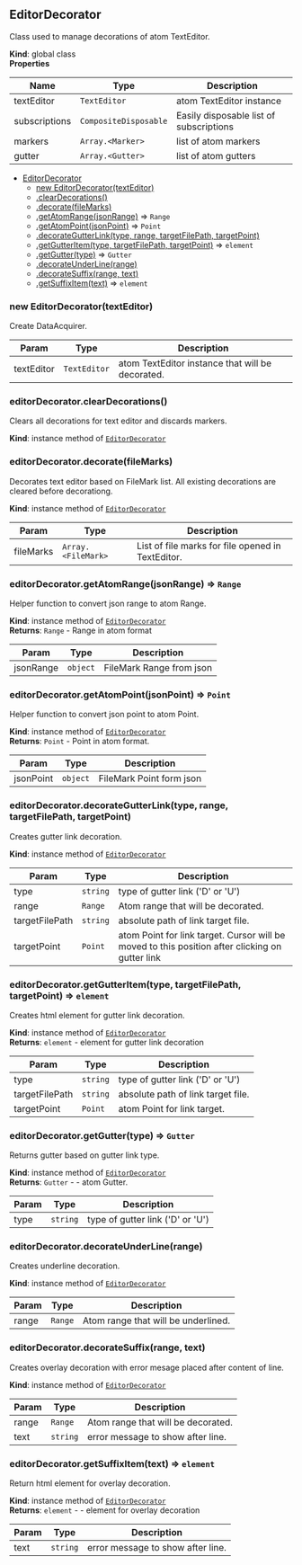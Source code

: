 <a name="EditorDecorator"></a>

## EditorDecorator
Class used to manage decorations of atom TextEditor.

**Kind**: global class  
**Properties**

| Name | Type | Description |
| --- | --- | --- |
| textEditor | <code>TextEditor</code> | atom TextEditor instance |
| subscriptions | <code>CompositeDisposable</code> | Easily disposable list of subscriptions |
| markers | <code>Array.&lt;Marker&gt;</code> | list of atom markers |
| gutter | <code>Array.&lt;Gutter&gt;</code> | list of atom gutters |


* [EditorDecorator](#EditorDecorator)
    * [new EditorDecorator(textEditor)](#new_EditorDecorator_new)
    * [.clearDecorations()](#EditorDecorator+clearDecorations)
    * [.decorate(fileMarks)](#EditorDecorator+decorate)
    * [.getAtomRange(jsonRange)](#EditorDecorator+getAtomRange) ⇒ <code>Range</code>
    * [.getAtomPoint(jsonPoint)](#EditorDecorator+getAtomPoint) ⇒ <code>Point</code>
    * [.decorateGutterLink(type, range, targetFilePath, targetPoint)](#EditorDecorator+decorateGutterLink)
    * [.getGutterItem(type, targetFilePath, targetPoint)](#EditorDecorator+getGutterItem) ⇒ <code>element</code>
    * [.getGutter(type)](#EditorDecorator+getGutter) ⇒ <code>Gutter</code>
    * [.decorateUnderLine(range)](#EditorDecorator+decorateUnderLine)
    * [.decorateSuffix(range, text)](#EditorDecorator+decorateSuffix)
    * [.getSuffixItem(text)](#EditorDecorator+getSuffixItem) ⇒ <code>element</code>

<a name="new_EditorDecorator_new"></a>

### new EditorDecorator(textEditor)
Create DataAcquirer.


| Param | Type | Description |
| --- | --- | --- |
| textEditor | <code>TextEditor</code> | atom TextEditor instance that will be decorated. |

<a name="EditorDecorator+clearDecorations"></a>

### editorDecorator.clearDecorations()
Clears all decorations for text editor and discards markers.

**Kind**: instance method of [<code>EditorDecorator</code>](#EditorDecorator)  
<a name="EditorDecorator+decorate"></a>

### editorDecorator.decorate(fileMarks)
Decorates text editor based on FileMark list. All existing decorations
are cleared before decorationg.

**Kind**: instance method of [<code>EditorDecorator</code>](#EditorDecorator)  

| Param | Type | Description |
| --- | --- | --- |
| fileMarks | <code>Array.&lt;FileMark&gt;</code> | List of file marks for file opened in TextEditor. |

<a name="EditorDecorator+getAtomRange"></a>

### editorDecorator.getAtomRange(jsonRange) ⇒ <code>Range</code>
Helper function to convert json range to atom Range.

**Kind**: instance method of [<code>EditorDecorator</code>](#EditorDecorator)  
**Returns**: <code>Range</code> - Range in atom format  

| Param | Type | Description |
| --- | --- | --- |
| jsonRange | <code>object</code> | FileMark Range from json |

<a name="EditorDecorator+getAtomPoint"></a>

### editorDecorator.getAtomPoint(jsonPoint) ⇒ <code>Point</code>
Helper function to convert json  point to atom Point.

**Kind**: instance method of [<code>EditorDecorator</code>](#EditorDecorator)  
**Returns**: <code>Point</code> - Point in atom format.  

| Param | Type | Description |
| --- | --- | --- |
| jsonPoint | <code>object</code> | FileMark Point form json |

<a name="EditorDecorator+decorateGutterLink"></a>

### editorDecorator.decorateGutterLink(type, range, targetFilePath, targetPoint)
Creates gutter link decoration.

**Kind**: instance method of [<code>EditorDecorator</code>](#EditorDecorator)  

| Param | Type | Description |
| --- | --- | --- |
| type | <code>string</code> | type of gutter link ('D' or 'U') |
| range | <code>Range</code> | Atom range that will be decorated. |
| targetFilePath | <code>string</code> | absolute path of link target file. |
| targetPoint | <code>Point</code> | atom Point for link target. Cursor will be moved to this position after clicking on gutter link |

<a name="EditorDecorator+getGutterItem"></a>

### editorDecorator.getGutterItem(type, targetFilePath, targetPoint) ⇒ <code>element</code>
Creates html element for gutter link decoration.

**Kind**: instance method of [<code>EditorDecorator</code>](#EditorDecorator)  
**Returns**: <code>element</code> - element for gutter link decoration  

| Param | Type | Description |
| --- | --- | --- |
| type | <code>string</code> | type of gutter link ('D' or 'U') |
| targetFilePath | <code>string</code> | absolute path of link target file. |
| targetPoint | <code>Point</code> | atom Point for link target. |

<a name="EditorDecorator+getGutter"></a>

### editorDecorator.getGutter(type) ⇒ <code>Gutter</code>
Returns gutter based on gutter link type.

**Kind**: instance method of [<code>EditorDecorator</code>](#EditorDecorator)  
**Returns**: <code>Gutter</code> - - atom Gutter.  

| Param | Type | Description |
| --- | --- | --- |
| type | <code>string</code> | type of gutter link ('D' or 'U') |

<a name="EditorDecorator+decorateUnderLine"></a>

### editorDecorator.decorateUnderLine(range)
Creates underline decoration.

**Kind**: instance method of [<code>EditorDecorator</code>](#EditorDecorator)  

| Param | Type | Description |
| --- | --- | --- |
| range | <code>Range</code> | Atom range that will be underlined. |

<a name="EditorDecorator+decorateSuffix"></a>

### editorDecorator.decorateSuffix(range, text)
Creates overlay decoration with error mesage placed after content of line.

**Kind**: instance method of [<code>EditorDecorator</code>](#EditorDecorator)  

| Param | Type | Description |
| --- | --- | --- |
| range | <code>Range</code> | Atom range that will be decorated. |
| text | <code>string</code> | error message to show after line. |

<a name="EditorDecorator+getSuffixItem"></a>

### editorDecorator.getSuffixItem(text) ⇒ <code>element</code>
Return html element for overlay decoration.

**Kind**: instance method of [<code>EditorDecorator</code>](#EditorDecorator)  
**Returns**: <code>element</code> - - element for overlay decoration  

| Param | Type | Description |
| --- | --- | --- |
| text | <code>string</code> | error message to show after line. |

